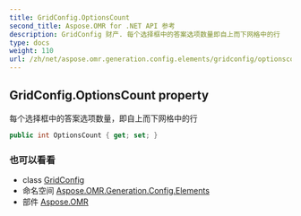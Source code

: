```yaml
---
title: GridConfig.OptionsCount
second_title: Aspose.OMR for .NET API 参考
description: GridConfig 财产. 每个选择框中的答案选项数量即自上而下网格中的行
type: docs
weight: 110
url: /zh/net/aspose.omr.generation.config.elements/gridconfig/optionscount/
---
```

## GridConfig.OptionsCount property

每个选择框中的答案选项数量，即自上而下网格中的行

```csharp
public int OptionsCount { get; set; }
```

### 也可以看看

* class [GridConfig](../)
* 命名空间 [Aspose.OMR.Generation.Config.Elements](../../gridconfig/)
* 部件 [Aspose.OMR](../../../)


